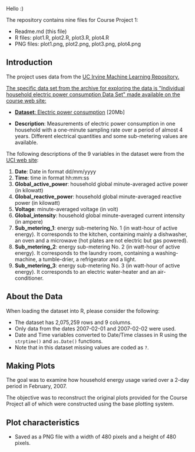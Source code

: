 Hello :)


The repository contains nine files for Course Project 1:

* Readme.md (this file)
* R files: plot1.R, plot2.R, plot3.R, plot4.R
* PNG files: plot1.png, plot2.png, plot3.png, plot4.png


## Introduction

The project uses data from the <a href="http://archive.ics.uci.edu/ml/">UC Irvine Machine
Learning Repository.

The specific data set from the archive for exploring the data is "Individual household
electric power consumption Data Set" made available on
the course web site:


* <b>Dataset</b>: <a href="https://d396qusza40orc.cloudfront.net/exdata%2Fdata%2Fhousehold_power_consumption.zip">Electric power consumption</a> [20Mb]

* <b>Description</b>: Measurements of electric power consumption in
one household with a one-minute sampling rate over a period of almost
4 years. Different electrical quantities and some sub-metering values
are available.


The following descriptions of the 9 variables in the dataset were 
from the <a href="https://archive.ics.uci.edu/ml/datasets/Individual+household+electric+power+consumption">UCI
web site</a>:

<ol>
<li><b>Date</b>: Date in format dd/mm/yyyy </li>
<li><b>Time</b>: time in format hh:mm:ss </li>
<li><b>Global_active_power</b>: household global minute-averaged active power (in kilowatt) </li>
<li><b>Global_reactive_power</b>: household global minute-averaged reactive power (in kilowatt) </li>
<li><b>Voltage</b>: minute-averaged voltage (in volt) </li>
<li><b>Global_intensity</b>: household global minute-averaged current intensity (in ampere) </li>
<li><b>Sub_metering_1</b>: energy sub-metering No. 1 (in watt-hour of active energy). It corresponds to the kitchen, containing mainly a dishwasher, an oven and a microwave (hot plates are not electric but gas powered). </li>
<li><b>Sub_metering_2</b>: energy sub-metering No. 2 (in watt-hour of active energy). It corresponds to the laundry room, containing a washing-machine, a tumble-drier, a refrigerator and a light. </li>
<li><b>Sub_metering_3</b>: energy sub-metering No. 3 (in watt-hour of active energy). It corresponds to an electric water-heater and an air-conditioner.</li>
</ol>

## About the Data


When loading the dataset into R, please consider the following:

* The dataset has 2,075,259 rows and 9 columns. 
* Only data from the dates 2007-02-01 and
2007-02-02 were used. 
* Date and Time variables converted to
Date/Time classes in R using the `strptime()` and `as.Date()`
functions.
* Note that in this dataset missing values are coded as `?`.


## Making Plots

The goal was to examine how household energy usage
varied over a 2-day period in February, 2007. 

The objective was to reconstruct the original plots provided for the Course Project all of which were constructed
using the base plotting system.


## Plot characteristics

* Saved as a PNG file with a width of 480
pixels and a height of 480 pixels.





